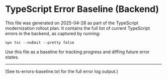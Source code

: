 # TypeScript Error Baseline (Backend)

This file was generated on 2025-04-28 as part of the TypeScript modernization rollout plan. It contains the full list of current TypeScript errors in the backend, as captured by running:

```
npx tsc --noEmit --pretty false
```

Use this file as a baseline for tracking progress and diffing future error states.

---

(See ts-errors-baseline.txt for the full error log output.)
